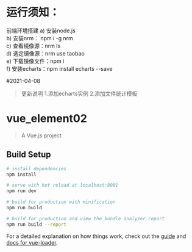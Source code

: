# 运行须知：

前端环境搭建
a)	安装node.js  
b)	安装nrm：  npm i -g nrm  
c)	查看镜像源：nrm ls  
d)	选定镜像源：nrm use taobao  
e)	下载镜像文件：npm i  
f)  安装echarts：npm install echarts --save  

#2021-04-08
> 更新说明
> 1.添加echarts实例
> 2.添加文件统计模板


# vue_element02

> A Vue.js project

## Build Setup

``` bash
# install dependencies
npm install

# serve with hot reload at localhost:8081
npm run dev

# build for production with minification
npm run build

# build for production and view the bundle analyzer report
npm run build --report
```

For a detailed explanation on how things work, check out the [guide](http://vuejs-templates.github.io/webpack/) and [docs for vue-loader](http://vuejs.github.io/vue-loader).
